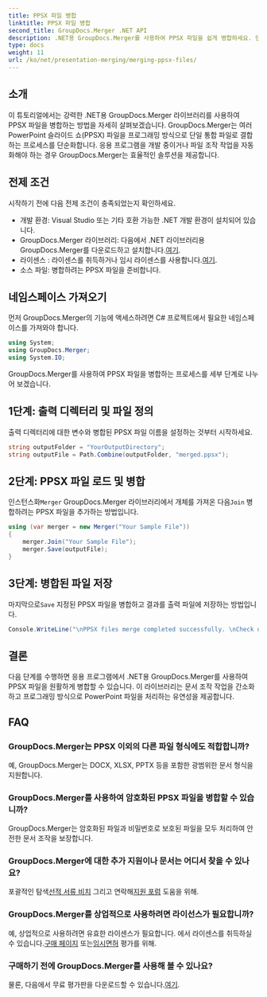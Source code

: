 ```yaml
---
title: PPSX 파일 병합
linktitle: PPSX 파일 병합
second_title: GroupDocs.Merger .NET API
description: .NET용 GroupDocs.Merger를 사용하여 PPSX 파일을 쉽게 병합하세요. 단계별 가이드를 따라 파일 병합 작업을 자동화하세요! 문서 관리 워크플로를 강화하세요.
type: docs
weight: 11
url: /ko/net/presentation-merging/merging-ppsx-files/
---
```

## 소개
이 튜토리얼에서는 강력한 .NET용 GroupDocs.Merger 라이브러리를 사용하여 PPSX 파일을 병합하는 방법을 자세히 살펴보겠습니다. GroupDocs.Merger는 여러 PowerPoint 슬라이드 쇼(PPSX) 파일을 프로그래밍 방식으로 단일 통합 파일로 결합하는 프로세스를 단순화합니다. 응용 프로그램을 개발 중이거나 파일 조작 작업을 자동화해야 하는 경우 GroupDocs.Merger는 효율적인 솔루션을 제공합니다.
## 전제 조건
시작하기 전에 다음 전제 조건이 충족되었는지 확인하세요.
- 개발 환경: Visual Studio 또는 기타 호환 가능한 .NET 개발 환경이 설치되어 있습니다.
-  GroupDocs.Merger 라이브러리: 다음에서 .NET 라이브러리용 GroupDocs.Merger를 다운로드하고 설치합니다.[여기](https://releases.groupdocs.com/merger/net/).
-  라이센스 : 라이센스를 취득하거나 임시 라이센스를 사용합니다.[여기](https://purchase.groupdocs.com/temporary-license/).
- 소스 파일: 병합하려는 PPSX 파일을 준비합니다.

## 네임스페이스 가져오기
먼저 GroupDocs.Merger의 기능에 액세스하려면 C# 프로젝트에서 필요한 네임스페이스를 가져와야 합니다.
```csharp
using System; 
using GroupDocs.Merger;
using System.IO;
```

GroupDocs.Merger를 사용하여 PPSX 파일을 병합하는 프로세스를 세부 단계로 나누어 보겠습니다.
## 1단계: 출력 디렉터리 및 파일 정의
출력 디렉터리에 대한 변수와 병합된 PPSX 파일 이름을 설정하는 것부터 시작하세요.
```csharp
string outputFolder = "YourOutputDirectory";
string outputFile = Path.Combine(outputFolder, "merged.ppsx");
```
## 2단계: PPSX 파일 로드 및 병합
 인스턴스화`Merger` GroupDocs.Merger 라이브러리에서 개체를 가져온 다음`Join` 병합하려는 PPSX 파일을 추가하는 방법입니다.
```csharp
using (var merger = new Merger("Your Sample File"))
{
    merger.Join("Your Sample File");
    merger.Save(outputFile);
}
```
## 3단계: 병합된 파일 저장
 마지막으로`Save` 지정된 PPSX 파일을 병합하고 결과를 출력 파일에 저장하는 방법입니다.
```csharp
Console.WriteLine("\nPPSX files merge completed successfully. \nCheck output in {0}", outputFolder);
```

## 결론
다음 단계를 수행하면 응용 프로그램에서 .NET용 GroupDocs.Merger를 사용하여 PPSX 파일을 원활하게 병합할 수 있습니다. 이 라이브러리는 문서 조작 작업을 간소화하고 프로그래밍 방식으로 PowerPoint 파일을 처리하는 유연성을 제공합니다.

## FAQ
### GroupDocs.Merger는 PPSX 이외의 다른 파일 형식에도 적합합니까?
예, GroupDocs.Merger는 DOCX, XLSX, PPTX 등을 포함한 광범위한 문서 형식을 지원합니다.
### GroupDocs.Merger를 사용하여 암호화된 PPSX 파일을 병합할 수 있습니까?
GroupDocs.Merger는 암호화된 파일과 비밀번호로 보호된 파일을 모두 처리하여 안전한 문서 조작을 보장합니다.
### GroupDocs.Merger에 대한 추가 지원이나 문서는 어디서 찾을 수 있나요?
 포괄적인 탐색[선적 서류 비치](https://reference.groupdocs.com/merger/net/) 그리고 연락해[지원 포럼](https://forum.groupdocs.com/c/merger/32) 도움을 위해.
### GroupDocs.Merger를 상업적으로 사용하려면 라이선스가 필요합니까?
 예, 상업적으로 사용하려면 유효한 라이센스가 필요합니다. 에서 라이센스를 취득하실 수 있습니다.[구매 페이지](https://purchase.groupdocs.com/buy) 또는[임시면허](https://purchase.groupdocs.com/temporary-license/) 평가를 위해.
### 구매하기 전에 GroupDocs.Merger를 사용해 볼 수 있나요?
 물론, 다음에서 무료 평가판을 다운로드할 수 있습니다.[여기](https://releases.groupdocs.com/).